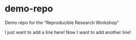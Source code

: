 # demo-repo
Demo repo for the "Reproducible Research Workshop"

I just want to add a line here!
Now I want to add another line!
